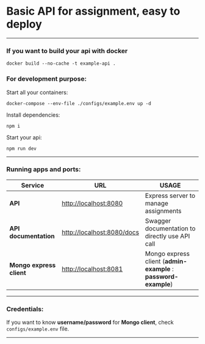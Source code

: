 # Basic API for assignment, easy to deploy
___

### If you want to build your api with docker

``docker build --no-cache -t example-api .``

### For development purpose:

Start all your containers:

``docker-compose --env-file ./configs/example.env up -d``

Install dependencies:

``npm i``

Start your api:

``npm run dev``
___
### Running apps and ports:


| Service                  | URL                                                      | USAGE                                                           |
|--------------------------|----------------------------------------------------------|-----------------------------------------------------------------|
| __API__                  | [http://localhost:8080](http://localhost:8080)           | Express server to manage assignments                            |
| __API documentation__    | [http://localhost:8080/docs](http://localhost:8080/docs) | Swagger documentation to directly use API call                  |
| __Mongo express client__ | [http://localhost:8081](http://localhost:8081)           | Mongo express client (__admin-example__ : __password-example__) |
___
### Credentials:

If you want to know __username/password__ for __Mongo client__, check ``configs/example.env`` file.

___